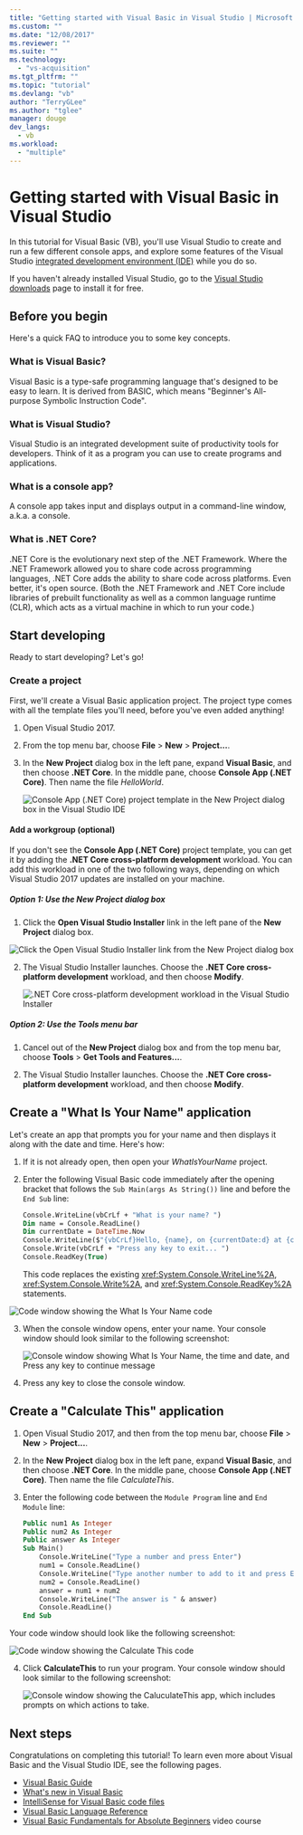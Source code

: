 ```yaml
---
title: "Getting started with Visual Basic in Visual Studio | Microsoft Docs"
ms.custom: ""
ms.date: "12/08/2017"
ms.reviewer: ""
ms.suite: ""
ms.technology:
  - "vs-acquisition"
ms.tgt_pltfrm: ""
ms.topic: "tutorial"
ms.devlang: "vb"
author: "TerryGLee"
ms.author: "tglee"
manager: douge
dev_langs:
  - vb
ms.workload:
  - "multiple"
---
```


# Getting started with Visual Basic in Visual Studio
In this tutorial for Visual Basic (VB), you'll use Visual Studio to create and run a few different console apps, and explore some features of the Visual Studio [integrated development environment (IDE)](visual-studio-ide.md) while you do so.

If you haven't already installed Visual Studio, go to the [Visual Studio downloads](https://aka.ms/vsdownload?utm_source=mscom&utm_campaign=msdocs) page to install it for free.

## Before you begin
Here's a quick FAQ to introduce you to some key concepts.
### What is Visual Basic?
Visual Basic is a type-safe programming language that's designed to be easy to learn. It is derived from BASIC, which means "Beginner's All-purpose Symbolic Instruction Code".
### What is Visual Studio?
Visual Studio is an integrated development suite of productivity tools for developers. Think of it as a program you can use to create programs and applications.  
### What is a console app?
A console app takes input and displays output in a command-line window, a.k.a. a console.
### What is .NET Core?
.NET Core is the evolutionary next step of the .NET Framework. Where the .NET Framework allowed you to share code across programming languages, .NET Core adds the ability to share code across platforms. Even better, it's open source. (Both the .NET Framework and .NET Core include libraries of prebuilt functionality as well as a common language runtime (CLR), which acts as a virtual machine in which to run your code.)

## Start developing
Ready to start developing? Let's go!

### Create a project
First, we'll create a Visual Basic application project. The project type comes with all the template files you'll need, before you've even added anything!

1. Open Visual Studio 2017.

2. From the top menu bar, choose **File** > **New** > **Project...**.

3. In the **New Project** dialog box in the left pane, expand **Visual Basic**, and then choose **.NET Core**. In the middle pane, choose **Console App (.NET Core)**. Then name the file *HelloWorld*.  

   ![Console App (.NET Core) project template in the New Project dialog box in the Visual Studio IDE](../ide/media/new-project-vb-dotnetcore-whatisyourname-console-app.png)

#### Add a workgroup (optional)
If you don't see the **Console App (.NET Core)** project template, you can get it by adding the **.NET Core cross-platform development** workload. You can add this workload in one of the two following ways, depending on which Visual Studio 2017 updates are installed on your machine.

##### Option 1: Use the New Project dialog box
1. Click the **Open Visual Studio Installer** link in the left pane of the **New Project** dialog box.

  ![Click the Open Visual Studio Installer link from the New Project dialog box](../ide/media/vs-open-visual-studio-installer-generic.png)

2. The Visual Studio Installer launches. Choose the **.NET Core cross-platform development** workload, and then choose **Modify**.

   ![.NET Core cross-platform development workload in the Visual Studio Installer](../ide/media/dot-net-core-xplat-dev-workload.png)

##### Option 2: Use the Tools menu bar
1. Cancel out of the **New Project** dialog box and from the top menu bar, choose **Tools** > **Get Tools and Features...**.

2. The Visual Studio Installer launches. Choose the **.NET Core cross-platform development** workload, and then choose **Modify**.   

## Create a "What Is Your Name" application
Let's create an app that prompts you for your name and then displays it along with the date and time. Here's how:

1. If it is not already open, then open your *WhatIsYourName* project.

2. Enter the following Visual Basic code immediately after the opening bracket that follows the `Sub Main(args As String())` line and before the `End Sub` line:

     ```vb
     Console.WriteLine(vbCrLf + "What is your name? ")
     Dim name = Console.ReadLine()
     Dim currentDate = DateTime.Now
     Console.WriteLine($"{vbCrLf}Hello, {name}, on {currentDate:d} at {currentDate:t}")
     Console.Write(vbCrLf + "Press any key to exit... ")
     Console.ReadKey(True)
    ```

    This code replaces the existing <xref:System.Console.WriteLine%2A>, <xref:System.Console.Write%2A>, and <xref:System.Console.ReadKey%2A> statements.

 ![Code window showing the What Is Your Name code](../ide/media/vb-codewindow-what-name.png)

3. When the console window opens, enter your name. Your console window should look similar to the following screenshot:

   ![Console window showing What Is Your Name, the time and date, and Press any key to continue message](../ide/media/vb-console-what-name.png)

5. Press any key to close the console window.

## Create a "Calculate This" application
1. Open Visual Studio 2017, and then from the top menu bar, choose **File** > **New** > **Project...**.

2. In the **New Project** dialog box in the left pane, expand **Visual Basic**, and then choose **.NET Core**. In the middle pane, choose **Console App (.NET Core)**. Then name the file *CalculateThis*.  

3. Enter the following code between the `Module Program` line and `End Module` line:

   ```vb
   Public num1 As Integer
   Public num2 As Integer
   Public answer As Integer
   Sub Main()
       Console.WriteLine("Type a number and press Enter")
       num1 = Console.ReadLine()
       Console.WriteLine("Type another number to add to it and press Enter")
       num2 = Console.ReadLine()
       answer = num1 + num2
       Console.WriteLine("The answer is " & answer)
       Console.ReadLine()
   End Sub
   ```

  Your code window should look like the following screenshot:

   ![Code window showing the Calculate This code](../ide/media/vb-codewindow-calculate-this.png)

4. Click **CalculateThis** to run your program. Your console window should look similar to the following screenshot:       

    ![Console window showing the CaluculateThis app, which includes prompts on which actions to take.](../ide/media/vb-console-calculate-this.png)

## Next steps
Congratulations on completing this tutorial! To learn even more about Visual Basic and the Visual Studio IDE, see the following pages.

* [Visual Basic Guide](/dotnet/visual-basic/index)
* [What's new in Visual Basic](/dotnet/visual-basic/getting-started/whats-new)
* [IntelliSense for Visual Basic code files](visual-basic-specific-intellisense.md)
* [Visual Basic Language Reference](/dotnet/visual-basic/language-reference/index)
* [Visual Basic Fundamentals for Absolute Beginners](https://mva.microsoft.com/en-us/training-courses/visual-basic-fundamentals-for-absolute-beginners-16507) video course
